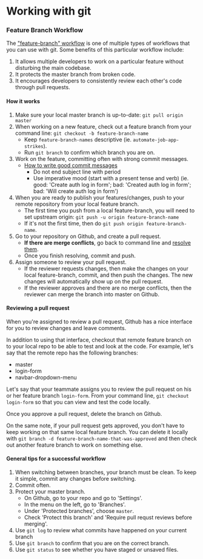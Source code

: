 # Working with git

### Feature Branch Workflow
The ["feature-branch" workflow][feature-branch] is one of multiple types of workflows that you can use with git. Some benefits of this particular workflow include:

1. It allows multiple developers to work on a particular feature without disturbing the main codebase.
2. It protects the master branch from broken code.
3. It encourages developers to consistently review each other's code through pull requests.

#### How it works
1. Make sure your local master branch is up-to-date: `git pull origin master`
2. When working on a new feature, check out a feature branch from your command line: `git checkout -b feature-branch-name`
    * Keep `feature-branch-names` descriptive (ie. `automate-job-app-strikes`).
    * Run `git branch` to confirm which branch you are on.
3. Work on the feature, committing often with strong commit messages.
    * [How to write good commit messages][good-commit-messages]
        * Do not end subject line with period
        * Use imperative mood (start with a present tense and verb) (ie. good: 'Create auth log in form'; bad: 'Created auth log in form'; bad: 'Will create auth log in form')
4. When you are ready to publish your features/changes, push to your remote repository from your local feature branch.
    * The first time you push from a local feature-branch, you will need to set upstream origin: `git push -u origin feature-branch-name`
    * If it's not the first time, then do `git push origin feature-branch-name`.
5. Go to your repository on Github, and create a pull request.
    * **If there are merge conflicts**, go back to command line and [resolve them][resolving-merge-conflicts].
    * Once you finish resolving, commit and push.
6. Assign someone to review your pull request.
    * If the reviewer requests changes, then make the changes on your local feature-branch, commit, and then push the changes. The new changes will automatically show up on the pull request.
    * If the reviewer approves and there are no merge conflicts, then the reviewer can merge the branch into master on Github.

#### Reviewing a pull request
When you're assigned to review a pull request, Github has a nice interface for you to review changes and leave comments.

In addition to using that interface, checkout that remote feature branch on to your local repo to be able to test and look at the code. For example, let's say that the remote repo has the following branches:
* master
* login-form
* navbar-dropdown-menu


Let's say that your teammate assigns you to review the pull request on his or her feature branch `login-form`. From your command line, `git checkout login-form` so that you can view and test the code locally.

Once you approve a pull request, delete the branch on Github.

On the same note, if your pull request gets approved, you don't have to keep working on that same local feature branch. You can delete it locally with `git branch -d feature-branch-name-that-was-approved` and then check out another feature branch to work on something else.

#### General tips for a successful workflow
1. When switching between branches, your branch must be clean. To keep it simple, commit any changes before switching.
2. Commit often.
3. Protect your master branch.
    * On Github, go to your repo and go to 'Settings'.
    * In the menu on the left, go to 'Branches'.
    * Under 'Protected branches', choose `master`.
    * Check 'Protect this branch' and 'Require pull requst reviews before merging'.
4. Use `git log` to review what commits have happened on your current branch
5. Use `git branch` to confirm that you are on the correct branch.
6. Use `git status` to see whether you have staged or unsaved files.

[feature-branch]: https://www.atlassian.com/git/tutorials/comparing-workflows#feature-branch-workflow
[resolving-merge-conflicts]: https://help.github.com/articles/resolving-a-merge-conflict-using-the-command-line/
[good-commit-messages]: https://chris.beams.io/posts/git-commit/
